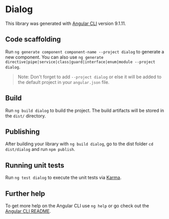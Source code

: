 # Dialog

This library was generated with [Angular CLI](https://github.com/angular/angular-cli) version 9.1.11.

## Code scaffolding

Run `ng generate component component-name --project dialog` to generate a new component. You can also use `ng generate directive|pipe|service|class|guard|interface|enum|module --project dialog`.
> Note: Don't forget to add `--project dialog` or else it will be added to the default project in your `angular.json` file. 

## Build

Run `ng build dialog` to build the project. The build artifacts will be stored in the `dist/` directory.

## Publishing

After building your library with `ng build dialog`, go to the dist folder `cd dist/dialog` and run `npm publish`.

## Running unit tests

Run `ng test dialog` to execute the unit tests via [Karma](https://karma-runner.github.io).

## Further help

To get more help on the Angular CLI use `ng help` or go check out the [Angular CLI README](https://github.com/angular/angular-cli/blob/master/README.md).
